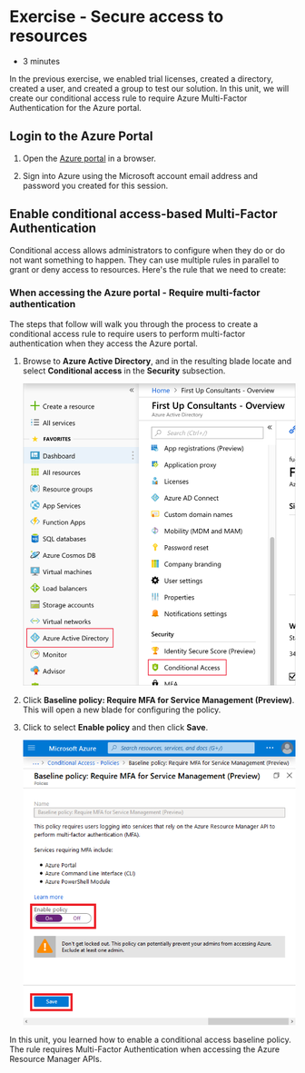 # Exercise - Secure access to resources

* 3 minutes

In the previous exercise, we enabled trial licenses, created a directory, created a user, and created a group to test our solution. In this unit, we will create our conditional access rule to require Azure Multi-Factor Authentication for the Azure portal.

## Login to the Azure Portal

1. Open the [Azure portal](https://portal.azure.com) in a browser.

2. Sign into Azure using the Microsoft account email address and password you created for this session.

## Enable conditional access-based Multi-Factor Authentication

Conditional access allows administrators to configure when they do or do not want something to happen. They can use multiple rules in parallel to grant or deny access to resources. Here's the rule that we need to create:

### When accessing the Azure portal - Require multi-factor authentication

The steps that follow will walk you through the process to create a conditional access rule to require users to perform multi-factor authentication when they access the Azure portal.

1. Browse to **Azure Active Directory**, and in the resulting blade locate and select **Conditional access** in the **Security** subsection.

    ![A screenshot showing Azure Portal navigation items with selection boxes drawing attention to the Azure Active Directory item and the Conditional access item](images/securedirectory1.png)

2. Click **Baseline policy: Require MFA for Service Management (Preview)**. This will open a new blade for configuring the policy.

3. Click to select **Enable policy** and then click **Save**.

    ![A screenshot showing a conditional access baseline policy with selection boxes drawing attention to enable policy item and the save item](images/securedirectory2.png)

In this unit, you learned how to enable a conditional access baseline policy. The rule requires Multi-Factor Authentication when accessing the Azure Resource Manager APIs.
